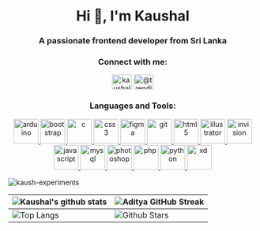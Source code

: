 <!--
**Kaush-experiments/Kaush-experiments** is a ✨ _special_ ✨ repository because its `README.md` (this file) appears on your GitHub profile.

Here are some ideas to get you started:

- 🔭 I’m currently working on ...
- 🌱 I’m currently learning ...
- 👯 I’m looking to collaborate on ...
- 🤔 I’m looking for help with ...
- 💬 Ask me about ...
- 📫 How to reach me: ...
- 😄 Pronouns: ...
- ⚡ Fun fact: ...
-->
<h1 align="center">Hi 👋, I'm Kaushal</h1>
<h3 align="center">A passionate frontend developer from Sri Lanka</h3>


<h3 align="center">Connect with me:</h3>
<p align="center">
<a href="https://linkedin.com/in/kaushal-premarathne-773397321" target="blank"><img align="center" src="https://raw.githubusercontent.com/rahuldkjain/github-profile-readme-generator/master/src/images/icons/Social/linked-in-alt.svg" alt="kaushal-premarathne-773397321" height="30" width="40" /></a>
<a href="https://www.youtube.com/@trendings.23" target="blank"><img align="center" src="https://raw.githubusercontent.com/rahuldkjain/github-profile-readme-generator/master/src/images/icons/Social/youtube.svg" alt="@trendings.23" height="30" width="40" /></a>
</p>

<h3 align="center">Languages and Tools:</h3>
<p align="center"> <a href="https://www.arduino.cc/" target="_blank" rel="noreferrer"> <img src="https://github.com/user-attachments/assets/c8f4b808-78c2-4e28-9451-e48984b1089f" alt="arduino" width="50" height="50"/> </a> <a href="https://getbootstrap.com" target="_blank" rel="noreferrer"> <img src="https://github.com/user-attachments/assets/91cf4092-5ee5-4e56-997f-7cbcb0856c20" alt="bootstrap" width="50" height="50"/> </a> <a href="https://www.cprogramming.com/" target="_blank" rel="noreferrer"> <img src="https://github.com/user-attachments/assets/b699de75-4dc6-42b1-8f5d-0104e2cb57c3" alt="c" width="50" height="50"/> </a>
<a href="https://www.w3schools.com/css/" target="_blank" rel="noreferrer"> <img src="https://github.com/user-attachments/assets/374dd6e0-0ae0-46a2-a081-9dc7b9500126" alt="css3" width="50" height="50"/> </a><a href="https://www.figma.com/" target="_blank" rel="noreferrer"> <img src="https://github.com/user-attachments/assets/6e76d44e-c62b-467e-8600-2b5f330ab973" alt="figma" width="50" height="50"/> </a><a href="https://git-scm.com/" target="_blank" rel="noreferrer"> <img src="https://github.com/user-attachments/assets/bc080d10-d86c-48a5-ab8d-18a0384ad8cd" alt="git" width="50" height="50"/> </a> <a href="https://www.w3.org/html/" target="_blank" rel="noreferrer"> <img src="https://github.com/user-attachments/assets/ceba2344-840c-482e-a674-027f6db0af50" alt="html5" width="50" height="50"/> </a> <a href="https://www.adobe.com/in/products/illustrator.html" target="_blank" rel="noreferrer"> <img src="https://github.com/user-attachments/assets/8974377f-4316-445f-ac32-d30be38d56d3" alt="illustrator" width="50" height="50"/> </a><a href="https://www.invisionapp.com/" target="_blank" rel="noreferrer"> <img src="https://github.com/user-attachments/assets/3b94455f-04d8-48fd-84a9-9ee2a43ffa5c" alt="invision" width="50" height="50"/> </a> <a href="https://developer.mozilla.org/en-US/docs/Web/JavaScript" target="_blank" rel="noreferrer"> <img src="https://github.com/user-attachments/assets/8a10855b-c6b2-46a4-9390-b0d353ce3845" alt="javascript" width="50" height="50"/> </a> <a href="https://www.mysql.com/" target="_blank" rel="noreferrer"> <img src="https://github.com/user-attachments/assets/f6d6c026-4252-4c96-90d2-1845534b3019" alt="mysql" width="50" height="50"/> </a> <a href="https://www.photoshop.com/en" target="_blank" rel="noreferrer"> <img src="https://github.com/user-attachments/assets/42404400-8b85-41f4-99bb-637232b37a06" alt="photoshop" width="50" height="50"/> </a> <a href="https://www.php.net" target="_blank" rel="noreferrer"> <img src="https://github.com/user-attachments/assets/270922cc-8087-4fc3-a0c0-923cedf60ec5" alt="php" width="50" height="50"/> </a> <a href="https://www.python.org" target="_blank" rel="noreferrer"> <img src="https://github.com/user-attachments/assets/ef8bd9d7-f523-4d16-9719-c48c55d95592" alt="python" width="50" height="50"/> </a> <a href="https://www.adobe.com/products/xd.html" target="_blank" rel="noreferrer"> <img src="https://github.com/user-attachments/assets/a12352cc-fc8c-4efb-aa47-f380127f9779" alt="xd" width="50" height="50"/> </a> </p>

<p align="left"> <img src="https://komarev.com/ghpvc/?username=kaush-experiments&label=Profile%20views&color=0e75b6&style=flat" alt="kaush-experiments" /> </p>



| ![Kaushal's github stats](https://github-readme-stats.vercel.app/api?username=Kaush-experiments&show_icons=true&theme=tokyonight) | ![Aditya GitHub Streak](https://github-readme-streak-stats.herokuapp.com/?user=Kaush-experiments&theme=tokyonight) |
| --- | --- |
| ![Top Langs](https://github-readme-stats.vercel.app/api/top-langs/?username=Kaush-experiments&theme=tokyonight) | ![Github Stars](https://github-readme-stats.vercel.app/api?username=Kaush-experiments&show_icons=true&locale=en&count_private=true&hide_rank=true&custom_title=My%20GitHub%20Stats&disable_animations=true&theme=tokyonight) |

